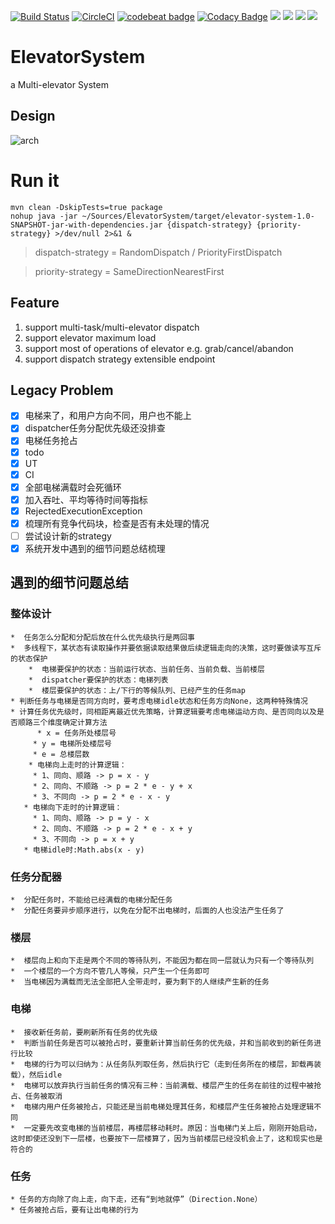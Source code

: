 [![Build Status](https://travis-ci.org/lhyundeadsoul/ElevatorSystem.svg?branch=master)](https://travis-ci.org/lhyundeadsoul/ElevatorSystem)
[![CircleCI](https://circleci.com/gh/lhyundeadsoul/ElevatorSystem.svg?style=svg)](https://circleci.com/gh/lhyundeadsoul/ElevatorSystem)
[![codebeat badge](https://codebeat.co/badges/8863dd20-d5c9-4191-9825-2f86a27b449c)](https://codebeat.co/projects/github-com-lhyundeadsoul-elevatorsystem-master)
[![Codacy Badge](https://api.codacy.com/project/badge/Grade/9084b4d0243b4e8c8314168ed2a7deda)](https://www.codacy.com/app/lhyundeadsoul/ElevatorSystem?utm_source=github.com&amp;utm_medium=referral&amp;utm_content=lhyundeadsoul/ElevatorSystem&amp;utm_campaign=Badge_Grade)
![](https://img.shields.io/badge/language-java-blue.svg)
![](https://img.shields.io/github/issues/lhyundeadsoul/ElevatorSystem.svg)
![](https://img.shields.io/github/forks/lhyundeadsoul/ElevatorSystem.svg)
![](https://img.shields.io/github/stars/lhyundeadsoul/ElevatorSystem.svg)
# ElevatorSystem
a Multi-elevator System

## Design
![arch](src/main/resources/ElevatorSystem.png)

# Run it
```$xslt
mvn clean -DskipTests=true package
nohup java -jar ~/Sources/ElevatorSystem/target/elevator-system-1.0-SNAPSHOT-jar-with-dependencies.jar {dispatch-strategy} {priority-strategy} >/dev/null 2>&1 &
```
> dispatch-strategy = RandomDispatch / PriorityFirstDispatch
 
> priority-strategy = SameDirectionNearestFirst

## Feature
1. support multi-task/multi-elevator dispatch
2. support elevator maximum load
3. support most of operations of elevator e.g. grab/cancel/abandon
4. support dispatch strategy extensible endpoint

## Legacy Problem
- [x] 电梯来了，和用户方向不同，用户也不能上
- [x] dispatcher任务分配优先级还没排查
- [x] 电梯任务抢占
- [x] todo
- [x] UT
- [x] CI
- [x] 全部电梯满载时会死循环
- [x] 加入吞吐、平均等待时间等指标
- [x] RejectedExecutionException
- [x] 梳理所有竞争代码块，检查是否有未处理的情况
- [ ] 尝试设计新的strategy
- [x] 系统开发中遇到的细节问题总结梳理

## 遇到的细节问题总结
###  整体设计
	*  任务怎么分配和分配后放在什么优先级执行是两回事
	*  多线程下，某状态有读取操作并要依据读取结果做后续逻辑走向的决策，这时要做读写互斥的状态保护
		*  电梯要保护的状态：当前运行状态、当前任务、当前负载、当前楼层
		*  dispatcher要保护的状态：电梯列表
		*  楼层要保护的状态：上/下行的等候队列、已经产生的任务map
	* 判断任务与电梯是否同方向时，要考虑电梯idle状态和任务方向None，这两种特殊情况
	* 计算任务优先级时，同相距离最近优先策略，计算逻辑要考虑电梯运动方向、是否同向以及是否顺路三个维度确定计算方法
		  * x = 任务所处楼层号
	     * y = 电梯所处楼层号
	     * e = 总楼层数
		* 电梯向上走时的计算逻辑：
	     * 1、同向、顺路 -> p = x - y
	     * 2、同向、不顺路 -> p = 2 * e - y + x
	     * 3、不同向 -> p = 2 * e - x - y
	   * 电梯向下走时的计算逻辑：
	     * 1、同向、顺路 -> p = y - x
	     * 2、同向、不顺路 -> p = 2 * e - x + y
	     * 3、不同向 -> p = x + y
	   * 电梯idle时:Math.abs(x - y)
### 任务分配器
	*  分配任务时，不能给已经满载的电梯分配任务
	*  分配任务要异步顺序进行，以免在分配不出电梯时，后面的人也没法产生任务了
### 楼层
	*  楼层向上和向下走是两个不同的等待队列，不能因为都在同一层就认为只有一个等待队列
	*  一个楼层的一个方向不管几人等候，只产生一个任务即可
	*  当电梯因为满载而无法全部把人全带走时，要为剩下的人继续产生新的任务
###  电梯
	*  接收新任务前，要刷新所有任务的优先级
	*  判断当前任务是否可以被抢占时，要重新计算当前任务的优先级，并和当前收到的新任务进行比较
	*  电梯的行为可以归纳为：从任务队列取任务，然后执行它（走到任务所在的楼层，卸载再装载），然后idle
	*  电梯可以放弃执行当前任务的情况有三种：当前满载、楼层产生的任务在前往的过程中被抢占、任务被取消
	*  电梯内用户任务被抢占，只能还是当前电梯处理其任务，和楼层产生任务被抢占处理逻辑不同
	*  一定要先改变电梯的当前楼层，再楼层移动耗时。原因：当电梯门关上后，刚刚开始启动，这时即使还没到下一层楼，也要按下一层楼算了，因为当前楼层已经没机会上了，这和现实也是符合的
### 任务
	* 任务的方向除了向上走，向下走，还有“到地就停”（Direction.None）
	* 任务被抢占后，要有让出电梯的行为
